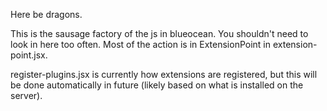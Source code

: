 Here be dragons. 

This is the sausage factory of the js in blueocean. You shouldn't need to look in here too often. 
Most of the action is in ExtensionPoint in extension-point.jsx. 


register-plugins.jsx is currently how extensions are registered, but this will be done automatically in future (likely based on what is installed on the server).
